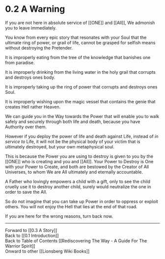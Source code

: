 # 0.2 A Warning

If you are not here in absolute service of [[ONE]] and [[All]], We admonish you to leave immediately. 

You know from every epic story that resonates with your Soul that the ultimate ring of power, or grail of life, cannot be grasped for selfish means without destroying the Pretender. 

It is improperly eating from the tree of the knowledge that banishes one from paradise. 

It is improperly drinking from the living water in the holy grail that corrupts and destroys ones body. 

It is improperly taking up the ring of power that corrupts and destroys ones Soul. 

It is improperly wishing upon the magic vessel that contains the genie that creates Hell rather Heaven. 

We can guide you in the Way towards the Power that will enable you to walk safely and securely through both life and death, because you have Authority over them. 

However if you deploy the power of life and death against Life, instead of *in service to* Life, it will not be the physical body of your victim that is ultimately destroyed, but your own metaphysical soul. 

This is because the Power you are using to destroy is given to you by the [[ONE]] who is creating and you and [[All]].  Your Power to Destroy is One with your Power to Create, and both are bestowed by the Creator of All Universes, to whom We are All ultimately and eternally accountable. 

A Father who lovingly empowers a child with a gift, only to see the child cruelly use it to destroy another child, surely would neutralize the one in order to save the All. 

So do not imagine that you can take up Power in order to oppress or exploit others. You will not enjoy the Hell that lies at the end of that road. 

If you are here for the wrong reasons, turn back now. 

____
Forward to [[0.3 A Story]]  
Back to [[0.1 Introduction]]  
Back to Table of Contents [[Rediscovering The Way - A Guide For The Warrior Spirit]]  
Onward to other [[Lionsberg Wiki Books]]  

